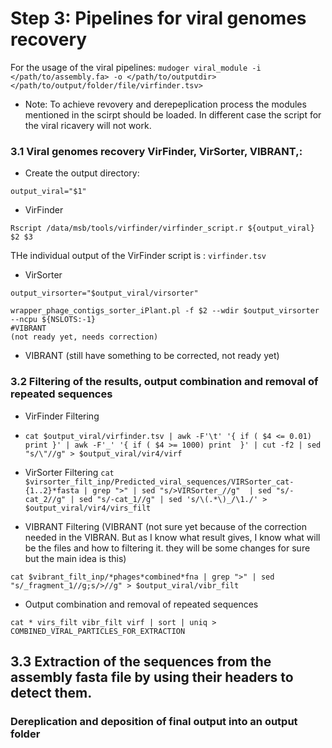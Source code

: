 
# Step 3: Pipelines for viral genomes recovery

For the usage of the viral pipelines: ```mudoger viral_module -i </path/to/assembly.fa> -o </path/to/outputdir>  </path/to/output/folder/file/virfinder.tsv> ``` 

* Note: To achieve revovery and derepeplication process the modules mentioned in the scirpt should be loaded. In different case the script for the viral ricavery will not work.

### 3.1 Viral genomes recovery **VirFinder**, **VirSorter**, **VIBRANT**,:

* Create the output directory:
```mkdir $1
output_viral="$1" 
``` 
* VirFinder
```
Rscript /data/msb/tools/virfinder/virfinder_script.r ${output_viral} $2 $3
```
THe individual output of the VirFinder script is : ```virfinder.tsv```

* VirSorter 
```
output_virsorter="$output_viral/virsorter"

wrapper_phage_contigs_sorter_iPlant.pl -f $2 --wdir $output_virsorter --ncpu ${NSLOTS:-1}
#VIBRANT 
(not ready yet, needs correction)
```
* VIBRANT (still have something to be corrected, not ready yet)

### 3.2 Filtering of the results, output combination and removal of repeated sequences 

* VirFinder Filtering
* ```cat $output_viral/virfinder.tsv | awk -F'\t' '{ if ( $4 <= 0.01) print }' | awk -F'_' '{ if ( $4 >= 1000) print  }' | cut -f2 | sed "s/\"//g" > $output_viral/vir4/virf ```

* VirSorter Filtering 
```cat $virsorter_filt_inp/Predicted_viral_sequences/VIRSorter_cat-{1..2}*fasta | grep ">" | sed "s/>VIRSorter_//g"  | sed "s/-cat_2//g" | sed "s/-cat_1//g" | sed 's/\(.*\)_/\1./' > $output_viral/vir4/virs_filt ```

* VIBRANT Filtering (VIBRANT (not sure yet because of the correction needed in the VIBRAN. But as I know what result gives, I know what will be the files and how to filtering it. they will be  some changes for sure but the  main idea is this)

```vibrant_filt_inp="$output_viral/vibrant_file"
cat $vibrant_filt_inp/*phages*combined*fna | grep ">" | sed "s/_fragment_1//g;s/>//g" > $output_viral/vibr_filt
```
* Output combination and removal of repeated sequences
```cd $output_viral/vir4
cat * virs_filt vibr_filt virf | sort | uniq > COMBINED_VIRAL_PARTICLES_FOR_EXTRACTION 
```

## 3.3 Extraction of the sequences from the assembly fasta file by using their headers to detect them. 

### Dereplication and deposition of final output into an output folder



